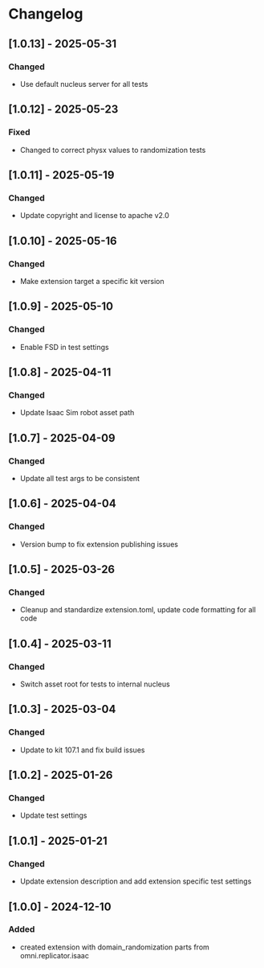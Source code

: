 # Changelog
## [1.0.13] - 2025-05-31
### Changed
- Use default nucleus server for all tests

## [1.0.12] - 2025-05-23
### Fixed
- Changed to correct physx values to randomization tests

## [1.0.11] - 2025-05-19
### Changed
- Update copyright and license to apache v2.0

## [1.0.10] - 2025-05-16
### Changed
- Make extension target a specific kit version

## [1.0.9] - 2025-05-10
### Changed
- Enable FSD in test settings

## [1.0.8] - 2025-04-11
### Changed
- Update Isaac Sim robot asset path

## [1.0.7] - 2025-04-09
### Changed
- Update all test args to be consistent

## [1.0.6] - 2025-04-04
### Changed
- Version bump to fix extension publishing issues

## [1.0.5] - 2025-03-26
### Changed
- Cleanup and standardize extension.toml, update code formatting for all code

## [1.0.4] - 2025-03-11
### Changed
- Switch asset root for tests to internal nucleus

## [1.0.3] - 2025-03-04
### Changed
- Update to kit 107.1 and fix build issues

## [1.0.2] - 2025-01-26
### Changed
- Update test settings

## [1.0.1] - 2025-01-21
### Changed
- Update extension description and add extension specific test settings

## [1.0.0] - 2024-12-10
### Added
- created extension with domain_randomization parts from omni.replicator.isaac
